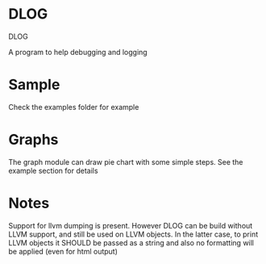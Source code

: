 DLOG
=====

DLOG 


A program to help debugging and logging


Sample
==================

Check the examples folder for example


Graphs
==================

The graph module can draw pie chart with some simple steps. See the example section for details

Notes
==================

Support for llvm dumping is present. However DLOG can be build without LLVM support, and still be used on LLVM objects. In the latter case, to print LLVM objects it SHOULD be passed as a string and also no formatting will be applied (even for html output)
